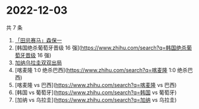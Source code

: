 # 2022-12-03

共 7 条

<!-- BEGIN -->
<!-- 最后更新时间 Sat Dec 03 2022 05:08:31 GMT+0800 (China Standard Time) -->

1. [「田忌赛马」森保一](https://www.zhihu.com/search?q=「田忌赛马」森保一)
1. [韩国绝杀葡萄牙晋级 16 强](https://www.zhihu.com/search?q=韩国绝杀葡萄牙晋级 16 强)
1. [加纳乌拉圭双双出局](https://www.zhihu.com/search?q=加纳乌拉圭双双出局)
1. [喀麦隆 1:0 绝杀巴西](https://www.zhihu.com/search?q=喀麦隆 1:0 绝杀巴西)
1. [喀麦隆 vs 巴西](https://www.zhihu.com/search?q=喀麦隆 vs 巴西)
1. [韩国 vs 葡萄牙](https://www.zhihu.com/search?q=韩国 vs 葡萄牙)
1. [加纳 vs 乌拉圭](https://www.zhihu.com/search?q=加纳 vs 乌拉圭)

<!-- END -->
